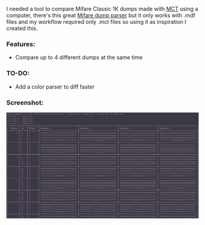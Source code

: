 I needed a tool to compare Mifare Classic 1K dumps made with [MCT](https://github.com/ikarus23/MifareClassicTool) using a computer, there's this great [Mifare dump parser](https://github.com/zhovner/mfdread) but it only works with .mdf files and my workflow required only .mct files so using it as inspiration I created this.

### Features:
- Compare up to 4 different dumps at the same time

### TO-DO:
- Add a color parser to diff faster

### Screenshot:
![tool screenshot](mctread.png)
